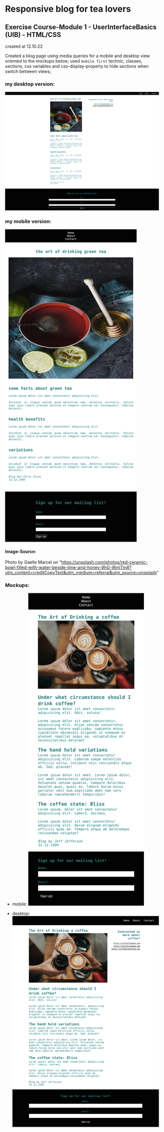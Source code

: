 # Responsive blog for tea lovers

## Exercise Course-Module 1 - UserInterfaceBasics (UIB) - HTML/CSS

created at 12.10.22

Created a blog page using media queries for a mobile and desktop view oriented to the mockups below; used `mobile first` technic, classes, sections, css variables and css-display-property to hide sections when switch between views;

### my desktop version:

![my_desktop](./image-folder/my_desktop_version.png)

### my mobile version:

![my_mobile](./image-folder/my_mobile_version.png)

#### Image-Source:

Photo by Gaelle Marcel on "https://unsplash.com/photos/red-ceramic-bowl-filled-with-water-beside-lime-and-honey-9hG-jRmlTm8?utm_content=creditCopyText&utm_medium=referral&utm_source=unsplash"

### Mockups:

- mobile:
  ![alt-text](./image-folder/mobile-ref.png "Reference Image Mobile")

- desktop:
  ![alt-text](./image-folder/desktop-ref.png "Reference Image Desktop")

